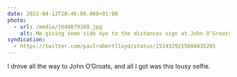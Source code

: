 ```yaml
---
date: 2022-04-13T20:46:00.000+01:00
photo:
  - url: /media/1649879160.jpg
    alt: Me giving some side eye to the distances sign at John O’Groats.
syndication:
  - https://twitter.com/paulrobertlloyd/status/1514329215088435205
---
```

I drove all the way to John O’Groats, and all I got was this lousy selfie.
